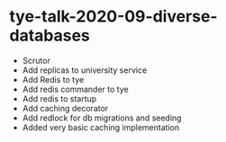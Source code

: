 # tye-talk-2020-09-diverse-databases

* Scrutor
* Add replicas to university service
* Add Redis to tye
* Add redis commander to tye
* Add redis to startup
* Add caching decorator
* Add redlock for db migrations and seeding
* Added very basic caching implementation